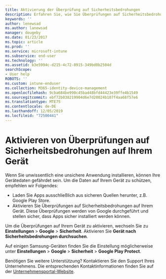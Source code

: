 ```yaml
---
title: Aktivierung der Überprüfung auf Sicherheitsbedrohungen
description: Erfahren Sie, wie Sie Überprüfungen auf Sicherheitsbedrohungen auf Ihrem Gerät aktivieren
keywords: ''
author: lenewsad
ms.author: lanewsad
manager: dougeby
ms.date: 01/23/2017
ms.topic: article
ms.prod: ''
ms.service: microsoft-intune
ms.subservice: end-user
ms.technology: ''
ms.assetid: b3e5994c-d215-4c72-8915-349bd0b2504d
searchScope:
- User help
ROBOTS: ''
ms.custom: intune-enduser
ms.collection: M365-identity-device-management
ms.openlocfilehash: 9cba684be990c45bad48bfd44423e39ffe4b1549
ms.sourcegitcommit: ebf72b038219904d6e7d20024b107f4aa68f57e6
ms.translationtype: MTE75
ms.contentlocale: de-DE
ms.lasthandoff: 12/05/2019
ms.locfileid: "72500441"
---
```

# <a name="enable-security-threat-scans-on-your-device"></a>Aktivieren von Überprüfungen auf Sicherheitsbedrohungen auf Ihrem Gerät 
Wenn Sie unwissentlich eine unsichere Anwendung installieren, können Ihre Gerätedaten gefährdet sein. Um die Daten auf Ihrem Gerät zu schützen, empfehlen wir Folgendes: 

* Laden Sie Apps ausschließlich aus sicheren Quellen herunter, z.B. Google Play Store.  
* Aktivieren Sie Überprüfungen auf Sicherheitsbedrohungen auf Ihrem Gerät. Diese Überprüfungen werden von Google durchgeführt und stellen sicher, dass Apps sicher installiert werden können.  

Um die Überprüfungen auf Ihrem Gerät zu aktivieren, wechseln Sie zu **Einstellungen** > **Google** > **Sicherheit**. Aktivieren Sie **Gerät nach Sicherheitsbedrohungen durchsuchen**.  

Auf einigen Samsung-Geräten finden Sie die Einstellung möglicherweise unter **Einstellungen** > **Google** > **Sicherheit** > **Google Play Protect**.

Benötigen Sie weitere Unterstützung? Kontaktieren Sie den Support Ihres Unternehmens. Die entsprechenden Kontaktinformationen finden Sie auf der [Unternehmensportal-Website](https://go.microsoft.com/fwlink/?linkid=2010980). 
